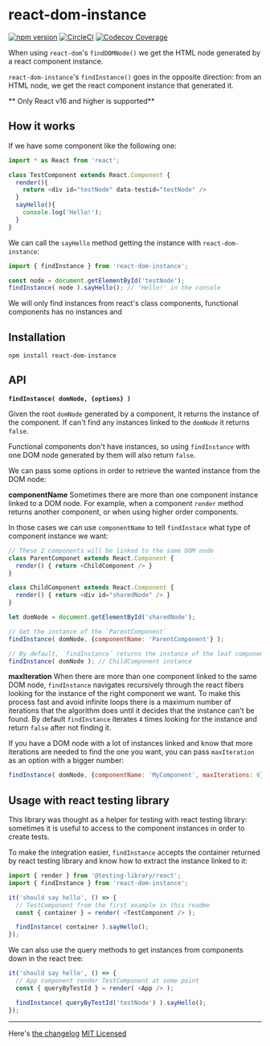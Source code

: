 # react-dom-instance
[![npm version](https://badge.fury.io/js/react-dom-instance.svg)](https://badge.fury.io/js/react-dom-instance) [![CircleCI](https://circleci.com/gh/arqex/react-dom-instance.svg?style=shield)](https://circleci.com/gh/arqex/react-dom-instance) [![Codecov Coverage](https://img.shields.io/codecov/c/gh/arqex/react-dom-instance)](https://codecov.io/gh/arqex/react-dom-instance/)

When using `react-dom`'s `findDOMNode()` we get the HTML node generated by a react component instance.

`react-dom-instance`'s `findInstance()` goes in the opposite direction: from an HTML node, we get the react component instance that generated it.

** Only React v16 and higher is supported**

## How it works

If we have some component like the following one:

```js
import * as React from 'react';

class TestComponent extends React.Component {
  render(){
    return <div id="testNode" data-testid="testNode" />
  }
  sayHello(){
    console.log('Hello!');
  }
}
```

We can call the `sayHello` method getting the instance with `react-dom-instance`:
```js
import { findInstance } from 'react-dom-instance';

const node = document.getElementById('testNode');
findInstance( node ).sayHello(); // 'Hello!' in the console
```

We will only find instances from react's class components, functional components has no instances and 

## Installation

```
npm install react-dom-instance
```

## API

**`findInstance( domNode, {options} )`**

Given the root `domNode` generated by a component, it returns the instance of the component. If can't find any instances linked to the `domNode` it returns `false`.

Functional components don't have instances, so using `findInstance` with one DOM node generated by them will also return `false`.

We can pass some options in order to retrieve the wanted instance from the DOM node:

**componentName**
Sometimes there are more than one component instance linked to a DOM node. For example, when a component `render` method returns another component, or when using higher order components.

In those cases we can use `componentName` to tell `findInstace` what type of component instance we want:

```js
// These 2 components will be linked to the same DOM node
class ParentComponet extends React.Component {
  render() { return <ChildComponent /> }
}

class ChildComponent extends React.Component {
  render() { return <div id="sharedNode" /> }
}

let domNode = document.getElementById('sharedNode');

// Get the instance of the `ParentComponent`
findInstance( domNode, {componentName: 'ParentComponent'} );

// By default, `findInstance` returns the instance of the leaf component
findInstance( domNode ); // ChildComponent instance
```

**maxIteration**
When there are more than one component linked to the same DOM node, `findInstance` navigates recursively through the react fibers looking for the instance of the right component we want. To make this process fast and avoid infinite loops there is a maximum number of iterations that the algorithm does until it decides that the instance can't be found. By default `findInstance` iterates `4` times looking for the instance and return `false` after not finding it.

If you have a DOM node with a lot of instances linked and know that more iterations are needed to find the one you want, you can pass `maxIteration` as an option with a bigger number:

```js
findInstance( domNode, {componentName: 'MyComponent', maxIterations: 6} );
```

## Usage with react testing library

This library was thought as a helper for testing with react testing library: sometimes it is useful to access to the component instances in order to create tests. 

To make the integration easier, `findInstance` accepts the container returned by react testing library and know how to extract the instance linked to it:

```js
import { render } from '@testing-library/react';
import { findInstance } from 'react-dom-instance';

it('should say hello', () => {
  // TestComponent from the first example in this readme
  const { container } = render( <TestComponent /> );

  findInstance( container ).sayHello();
});
```

We can also use the query methods to get instances from components down in the react tree:

```js
it('should say hello', () => {
  // App component render TestComponent at some point
  const { queryByTestId } = render( <App /> );

  findInstance( queryByTestId('testNode') ).sayHello();
});
```


---

Here's [the changelog](CHANGELOG.md)
[MIT Licensed](LICENSE)





